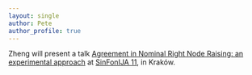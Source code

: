 ```yaml
---
layout: single
author: Pete
author_profile: true
---
```


Zheng will present a talk [Agreement in Nominal Right Node Raising: an experimental approach](http://www.sinfonija11.confer.uj.edu.pl/documents/138583982/138588517/Sinfonija11_abstract_Shen.pdf/15d2e33d-2289-440e-a74b-dc145243b1a4) at [SinFonIJA 11](http://www.sinfonija11.confer.uj.edu.pl/-start), in Kraków.